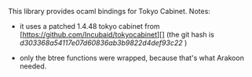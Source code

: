 This library provides ocaml bindings for Tokyo Cabinet. 
Notes: 

  * it uses a patched 1.4.48 tokyo cabinet from [https://github.com/Incubaid/tokyocabinet][]
    (the git hash is *d303368a54117e07d60836ab3b9822d4def93c22* )

  * only the btree functions were wrapped, because that's what Arakoon needed.



    
